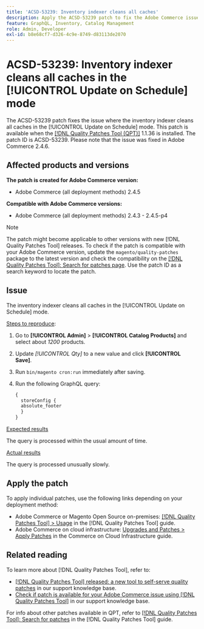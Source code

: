 ```yaml
---
title: 'ACSD-53239: Inventory indexer cleans all caches'
description: Apply the ACSD-53239 patch to fix the Adobe Commerce issue where the inventory indexer cleans all caches in the [!UICONTROL Update on Schedule] mode.
feature: GraphQL, Inventory, Catalog Management
role: Admin, Developer
exl-id: b8e68cf7-d326-4c9e-8749-d83113de2070
---
```

# ACSD-53239: Inventory indexer cleans all caches in the [!UICONTROL Update on Schedule] mode

The ACSD-53239 patch fixes the issue where the inventory indexer cleans all caches in the [!UICONTROL Update on Schedule] mode. This patch is available when the [[!DNL Quality Patches Tool (QPT)]](/help/announcements/adobe-commerce-announcements/magento-quality-patches-released-new-tool-to-self-serve-quality-patches.md) 1.1.36 is installed. The patch ID is ACSD-53239. Please note that the issue was fixed in Adobe Commerce 2.4.6.

## Affected products and versions

**The patch is created for Adobe Commerce version:**

* Adobe Commerce (all deployment methods) 2.4.5

**Compatible with Adobe Commerce versions:**

* Adobe Commerce (all deployment methods) 2.4.3 - 2.4.5-p4

>[!NOTE]
>
>The patch might become applicable to other versions with new [!DNL Quality Patches Tool] releases. To check if the patch is compatible with your Adobe Commerce version, update the `magento/quality-patches` package to the latest version and check the compatibility on the [[!DNL Quality Patches Tool]: Search for patches page](https://experienceleague.adobe.com/tools/commerce-quality-patches/index.html). Use the patch ID as a search keyword to locate the patch.

## Issue

The inventory indexer cleans all caches in the [!UICONTROL Update on Schedule] mode.

<u>Steps to reproduce</u>:

1. Go to **[!UICONTROL Admin]** > **[!UICONTROL Catalog Products]** and select about *1200* products.
2. Update *[!UICONTROL Qty]* to a new value and click **[!UICONTROL Save]**.
3. Run `bin/magento cron:run` immediately after saving.
4. Run the following GraphQL query:

    ```GraphQL
    {
      storeConfig {
      absolute_footer
      }
    }
    ```

<u>Expected results</u>

The query is processed within the usual amount of time.

<u>Actual results</u>

The query is processed unusually slowly.

## Apply the patch

To apply individual patches, use the following links depending on your deployment method:

* Adobe Commerce or Magento Open Source on-premises: [[!DNL Quality Patches Tool] > Usage](https://experienceleague.adobe.com/docs/commerce-operations/tools/quality-patches-tool/usage.html) in the [!DNL Quality Patches Tool] guide.
* Adobe Commerce on cloud infrastructure: [Upgrades and Patches > Apply Patches](https://experienceleague.adobe.com/docs/commerce-cloud-service/user-guide/develop/upgrade/apply-patches.html) in the Commerce on Cloud Infrastructure guide.

## Related reading

To learn more about [!DNL Quality Patches Tool], refer to:

* [[!DNL Quality Patches Tool] released: a new tool to self-serve quality patches](/help/announcements/adobe-commerce-announcements/magento-quality-patches-released-new-tool-to-self-serve-quality-patches.md) in our support knowledge base.
* [Check if patch is available for your Adobe Commerce issue using [!DNL Quality Patches Tool]](/help/support-tools/patches-available-in-qpt-tool/check-patch-for-magento-issue-with-magento-quality-patches.md) in our support knowledge base.

For info about other patches available in QPT, refer to [[!DNL Quality Patches Tool]: Search for patches](https://experienceleague.adobe.com/tools/commerce-quality-patches/index.html) in the [!DNL Quality Patches Tool] guide.
